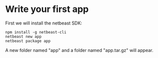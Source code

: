 # Write your first app

First we will install the netbeast SDK:

```
npm install -g netbeast-cli
netbeast new app
netbeast package app
```

A new folder named "app" and a folder named "app.tar.gz" will appear. 